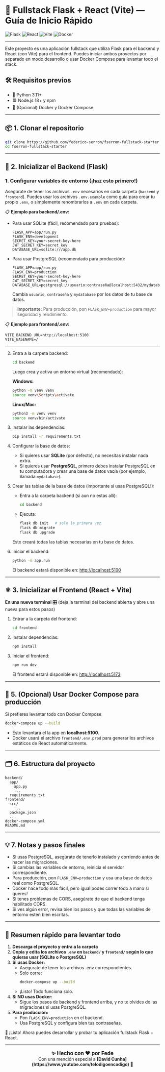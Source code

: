 # 🚀 Fullstack Flask + React (Vite) — Guía de Inicio Rápido

![Flask](https://img.shields.io/badge/Flask-000?logo=flask&logoColor=white)
![React](https://img.shields.io/badge/React-20232A?logo=react&logoColor=61DAFB)
![Vite](https://img.shields.io/badge/Vite-646CFF?logo=vite&logoColor=FFD62E)
![Docker](https://img.shields.io/badge/Docker-2496ED?logo=docker&logoColor=white)

---

Este proyecto es una aplicación fullstack que utiliza Flask para el backend y React (con Vite) para el frontend. Puedes iniciar ambos proyectos por separado en modo desarrollo o usar Docker Compose para levantar todo el stack.

## 🛠️ Requisitos previos

- 🐍 Python 3.11+
- 🟦 Node.js 18+ y npm
- 🐳 (Opcional) Docker y Docker Compose

---

## 📦 1. Clonar el repositorio

```bash
git clone https://github.com/federico-serron/fserron-fullstack-starter.git
cd fserron-fullstack-starter
```

---

## 🐍 2. Inicializar el Backend (Flask)

### 1. Configurar variables de entorno (¡haz esto primero!)

Asegúrate de tener los archivos `.env` necesarios en cada carpeta (`backend` y `frontend`). Puedes usar los archivos `.env.example` como guía para crear tu propio `.env`, o simplemente renombrarlos a `.env` en cada carpeta.

📋 **Ejemplo para backend/.env:**

- Para usar SQLite (fácil, recomendado para pruebas):
  ```
  FLASK_APP=app/run.py
  FLASK_ENV=development
  SECRET_KEY=your-secret-key-here
  JWT_SECRET_KEY=secret_key
  DATABASE_URL=sqlite:///app.db
  ```
- Para usar PostgreSQL (recomendado para producción):
  ```
  FLASK_APP=app/run.py
  FLASK_ENV=production
  SECRET_KEY=your-secret-key-here
  JWT_SECRET_KEY=secret_key
  DATABASE_URL=postgresql://usuario:contraseña@localhost:5432/mydatabase
  ```
  Cambia `usuario`, `contraseña` y `mydatabase` por los datos de tu base de datos.

> **Importante:** Para producción, pon `FLASK_ENV=production` para mayor seguridad y rendimiento.

📋 **Ejemplo para frontend/.env:**
```
VITE_BACKEND_URL=http://localhost:5100
VITE_BASENAME=/
```

---

2. Entra a la carpeta backend:
   ```bash
   cd backend
   ```

   Luego crea y activa un entorno virtual (recomendado):

   **Windows:**
   ```bash
   python -m venv venv
   source venv\Scripts\activate
   ```
   **Linux/Mac:**
   ```bash
   python3 -m venv venv
   source venv/bin/activate
   ```

3. Instalar las dependencias:

   ```bash
   pip install -r requirements.txt
   ```

4. Configurar la base de datos:

   - Si quieres usar **SQLite** (por defecto), no necesitas instalar nada extra.
   - Si quieres usar **PostgreSQL**, primero debes instalar PostgreSQL en tu computadora y crear una base de datos vacía (por ejemplo, llamada `mydatabase`).

5. Crear las tablas de la base de datos (importante si usas PostgreSQL!):

   - Entra a la carpeta backend (si aun no estas alli):
     ```bash
     cd backend
     ```
   - Ejecuta:
     ```bash
     flask db init   # solo la primera vez
     flask db migrate
     flask db upgrade
     ```
   Esto creará todas las tablas necesarias en tu base de datos.

6. Iniciar el backend:

   ```bash
   python -m app.run
   ```

   El backend estará disponible en: [http://localhost:5100](http://localhost:5100)

---

## ⚛️ 3. Inicializar el Frontend (React + Vite)

**En una nueva terminal** 🎛️ (deja la terminal del backend abierta y abre una nueva para estos pasos)

1. Entrar a la carpeta del frontend:

   ```bash
   cd frontend
   ```

2. Instalar dependencias:

   ```bash
   npm install
   ```

3. Iniciar el frontend:

   ```bash
   npm run dev
   ```

   El frontend estará disponible en: [http://localhost:5173](http://localhost:5173)

---


## 🐳 5. (Opcional) Usar Docker Compose para producción

Si prefieres levantar todo con Docker Compose:

```bash
docker-compose up --build
```

- Esto levantará el la app en **localhost:5100**.
- Docker usará el archivo `frontend/.env.prod` para generar los archivos estáticos de React automáticamente.

---

## 🗂️ 6. Estructura del proyecto

```
backend/
  app/
    app.py
    ...
  requirements.txt
frontend/
  src/
    ...
  package.json
  ...
docker-compose.yml
README.md
```

---

## 💡 7. Notas y pasos finales

- Si usas PostgreSQL, asegúrate de tenerlo instalado y corriendo antes de hacer las migraciones.
- Si cambias las variables de entorno, reinicia el servidor correspondiente.
- Para producción, pon `FLASK_ENV=production` y usa una base de datos real como PostgreSQL.
- Docker hace todo más fácil, pero igual podes correr todo a mano si queres!
- Si tenes problemas de CORS, asegúrate de que el backend tenga habilitado CORS.
- Si ves algún error, revisa bien los pasos y que todas las variables de entorno estén bien escritas.

---

## 🏁 Resumen rápido para levantar todo

1. **Descarga el proyecto y entra a la carpeta**
2. **Copia y edita los archivos `.env` en `backend/` y `frontend/` según lo que quieras usar (SQLite o PostgreSQL)**
3. **Si usas Docker:**
   - Asegurate de tener los archivos .env correspondientes.
   - Solo corre:
     ```bash
     docker-compose up --build
     ```
   - ¡Listo! Todo funciona solo.
4. **Si NO usas Docker:**
   - Sigue los pasos de backend y frontend arriba, y no te olvides de las migraciones si usas PostgreSQL.
5. **Para producción:**
   - Pon `FLASK_ENV=production` en el backend.
   - Usa PostgreSQL y configura bien tus contraseñas.

🎉 ¡Listo! Ahora puedes desarrollar y probar tu aplicación fullstack Flask + React.

---

<p align="center" style="font-size:1.2em;">
  <b>✨ Hecho con ❤️ por Fede</b> <br/>
  <sub>Con una mención especial a <b>[David Cunha](https://www.youtube.com/telodigoencodigo)</b> 🙌</sub>
</p>
